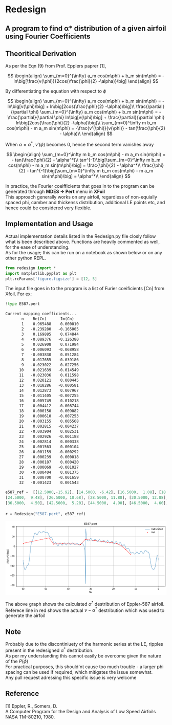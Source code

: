 # Redesign
## A program to find α* distribution of a given airfoil using Fourier Coefficients

## Theoritical Derivation

As per the Eqn (9) from Prof. Epplers paprer [1],

$$
\begin{align}
\sum_{m=0}^{\infty} a_m cos(m\phi) + b_m sin(m\phi) = -ln\big[\frac{v(\phi)}{2cos(\frac{\phi}{2} -\alpha)}\big]
\end{align}
$$

By differentiating the equation with respect to $\phi$

$$
\begin{align}
\sum_{m=0}^{\infty} a_m cos(m\phi) + b_m sin(m\phi) = -ln\big[v(\phi)\big] + ln\big[2cos(\frac{\phi}{2} -\alpha)\big]\\
\frac{\partial}{\partial \phi} \sum_{m=0}^{\infty} a_m cos(m\phi) + b_m sin(m\phi) = - \frac{\partial}{\partial \phi} ln\big[v(\phi)\big] + \frac{\partial}{\partial \phi} ln\big[2cos(\frac{\phi}{2} -\alpha)\big]\\
\sum_{m=0}^\infty m b_m cos(m\phi) - m a_m sin(m\phi) = -\frac{v'(\phi)}{v(\phi)} - tan(\frac{\phi}{2} - \alpha)\\
\end{align}
$$

When $\alpha = \alpha^*$, $v'(\phi)$ becomes $0$, hence the second term vanishes away

$$
\begin{align}
\sum_{m=0}^\infty m b_m cos(m\phi) - m a_m sin(m\phi) = - tan(\frac{\phi}{2} - \alpha^*)\\
tan^{-1}\big[\sum_{m=0}^\infty m b_m cos(m\phi) - m a_m sin(m\phi)\big] = \frac{\phi}{2} - \alpha^*\\
\frac{\phi}{2} - tan^{-1}\big[\sum_{m=0}^\infty m b_m cos(m\phi) - m a_m sin(m\phi)\big] = \alpha^*\\
\end{align}
$$

In practice, the Fourier coeifficients that goes in to the program can be generated through **MDES -> Pert** menu in **XFoil**  
This approach generally works on any airfoil, regardless of non-equially spaced phi, camber and thickenss distribution, additional LE points etc, and hence could be considered very flexible. 

## Implementation and Usage

Actual implementation details listed in the Redesign.py file closly follow what is been described above. Functions are heavily commented as well, for the ease of understanding.  
As for the usage; this can be run on a notebook as shown below or on any other python REPL.


```python
from redesign import *
import matplotlib.pyplot as plt
plt.rcParams['figure.figsize'] = [12, 5]
```

The input file goes in to the program is a list of Furier coeificients [Cn] from Xfoil. For ex:


```python
!type E587.pert
```

    Current mapping coefficients...
           n    Re(Cn)      Im(Cn)
           1    0.965488    0.000010
           2   -0.239280   -0.165005
           3    0.169885    0.074844
           4   -0.089376   -0.126380
           5    0.026908    0.071984
           6   -0.006093   -0.068958
           7   -0.003830    0.051284
           8    0.017655   -0.039186
           9   -0.023022    0.027256
          10    0.021639   -0.014549
          11   -0.023036    0.011598
          12    0.020121    0.000445
          13   -0.018286   -0.000581
          14    0.012873    0.007967
          15   -0.011405   -0.007255
          16    0.005749    0.010218
          17   -0.004412   -0.008744
          18    0.000150    0.009082
          19    0.000610   -0.007253
          20   -0.003155    0.005568
          21    0.002815   -0.004237
          22   -0.003904    0.002531
          23    0.002926   -0.001188
          24   -0.002814    0.000338
          25    0.001563    0.000104
          26   -0.001159   -0.000292
          27    0.000239    0.000018
          28   -0.000187    0.000420
          29   -0.000069   -0.001027
          30   -0.000404    0.001375
          31    0.000700   -0.001659
          32   -0.001423    0.001543
    


```python
e587_ref =  [[12.5000,-15.92], [14.5000, -6.42], [16.5000,  1.08], [18.5000,  5.58], [20.5000,  7.08], [22.5000,  8.28], 
[24.5000,  9.48], [26.5000, 10.68], [28.5000, 11.88], [30.5000, 12.88], [32.5155, 13.58], [34.5000,  3.70], 
[36.5000,  4.50], [42.5000,  5.20], [44.5000,  4.90], [46.5000,  4.60], [48.5000, 17.00], [60.0000,  6.00]]

r = Redesign("E587.pert", e587_ref)
```


    
![png](Redesign_Docs_files/Redesign_Docs_9_0.png)
    


The above graph shows the calculated $\alpha^*$ destribution of Eppler-587 airfoil.  
Referece line in red shows the actual $\nu - \alpha^*$ destribution which was used to generate the airfoil

## Note

Probably due to the discontiniuety of the harmonic series at the LE, ripples present in the redesigned $\alpha^*$ destribution.  
As per my understanding this cannot easily be overcome given the nature of the $P(\phi)$  
For practical purposes, this should'nt cause too much trouble - a larger phi spacing can be used if required, which mitigates the issue somewhat.  
Any pull request adressing this specific issue is very welcome

## Reference 

[1] Eppler, R., Somers, D.   
A Computer Program for the Design and Analysis of Low Speed Airfoils  
NASA TM-80210, 1980.  
